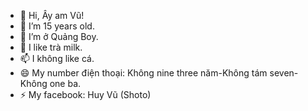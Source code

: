 - 👋 Hi, Ây am Vũ!
- 👀 I’m 15 years old.
- 🌱 I’m ở Quảng Boy.
- 💞️ I like trà milk.
- 📫 I không like cá.
- 😄 My number điện thoại: Không nine three năm-Không tám seven-Không one ba.
- ⚡ My facebook: Huy Vũ (Shoto)

<!---
shoto250509/shoto250509 is a ✨ special ✨ repository because its `README.md` (this file) appears on your GitHub profile.
You can click the Preview link to take a look at your changes.
--->
